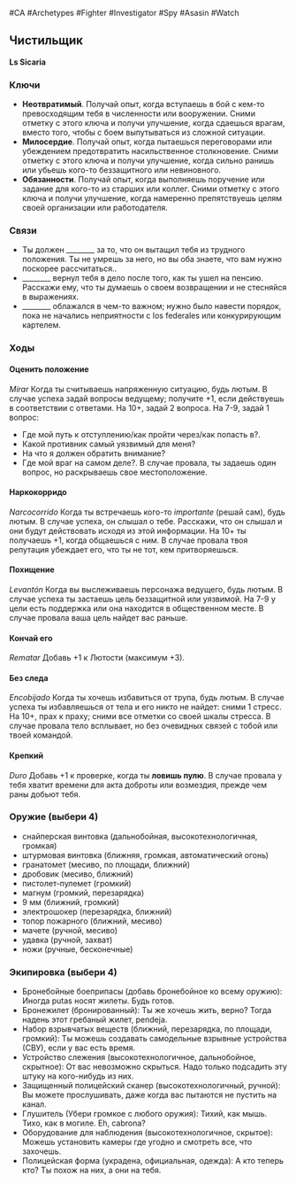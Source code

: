 #CA #Archetypes #Fighter #Investigator #Spy #Asasin #Watch 

## Чистильщик
**Ls Sicaria**

### Ключи
-  **Неотвратимый**. Получай опыт, когда вступаешь в бой с кем-то превосходящим тебя в численности или вооружении. Сними отметку с этого ключа и получи улучшение, когда сдаешься врагам, вместо того, чтобы с боем выпутываться из сложной ситуации. 
-  **Милосердие**. Получай опыт, когда пытаешься переговорами или убеждением предотвратить насильственное столкновение. Сними отметку с этого ключа и получи улучшение, когда сильно ранишь или убьешь кого-то беззащитного или невиновного. 
-  **Обязанности**. Получай опыт, когда выполняешь поручение или задание для кого-то из старших или коллег. Сними отметку с этого ключа и получи улучшение, когда намеренно препятствуешь целям своей организации или работодателя.

### Связи
- Ты должен \_\_\_\_\_\_\_\_ за то, что он вытащил тебя из трудного положения. Ты не умрешь за него, но вы оба знаете, что вам нужно поскорее рассчитаться.. 
- \_\_\_\_\_\_\_\_ вернул тебя в дело после того, как ты ушел на пенсию. Расскажи ему, что ты думаешь о своем возвращении и не стесняйся в выражениях. 
- \_\_\_\_\_\_\_\_ облажался в чем-то важном; нужно было навести порядок, пока не начались неприятности с los federales или конкурирующим картелем.

### Ходы


#### Оценить положение
*Mirar*
 Когда ты считываешь напряженную ситуацию, будь лютым. В случае успеха задай вопросы ведущему; получите +1, если действуешь в соответствии с ответами. На 10+, задай 2 вопроса. На 7-9, задай 1 вопрос: 
-  Где мой путь к отступлению/как пройти через/как попасть в?. 
-  Какой противник самый уязвимый для меня? 
-  На что я должен обратить внимание? 
-  Где мой враг на самом деле?. 
В случае провала, ты задаешь один вопрос, но раскрываешь свое местоположение. 

#### Наркокорридо
*Narcocorrido*
 Когда ты встречаешь кого-то *importante* (решай сам), будь лютым. В случае успеха, он слышал о тебе. Расскажи, что он слышал и они будут действовать исходя из этой информации. На 10+ ты получаешь +1, когда общаешься с ним. В случае провала твоя репутация убеждает его, что ты не тот, кем притворяешься. 

#### Похищение
*Levantón*
 Когда вы выслеживаешь персонажа ведущего, будь лютым. В случае успеха ты застаешь цель беззащитной или уязвимой. На 7-9 у цели есть поддержка или она находится в общественном месте. В случае провала ваша цель найдет вас раньше. 

#### Кончай его
*Rematar*
 Добавь +1 к Лютости (максимум +3). 

#### Без следа
*Encobijado*
 Когда ты хочешь избавиться от трупа, будь лютым. В случае успеха ты избавляешься от тела и его никто не найдет: сними 1 стресс. На 10+, прах к праху; сними все отметки со своей шкалы стресса. В случае провала тело всплывает, но без очевидных связей с тобой или твоей командой. 

#### Крепкий
*Duro*
 Добавь +1 к проверке, когда ты **ловишь пулю**. В случае провала у тебя хватит времени для акта доброты или возмездия, прежде чем раны добьют тебя.


### Оружие (выбери 4) 
- снайперская винтовка (дальнобойная, высокотехнологичная, громкая) 
- штурмовая винтовка (ближняя, громкая, автоматический огонь) 
- гранатомет (месиво, по площади, ближний) 
- дробовик (месиво, ближний) 
- пистолет-пулемет (громкий) 
- магнум (громкий, перезарядка) 
- 9 мм (ближний, громкий) 
- электрошокер (перезарядка, ближний) 
- топор пожарного (ближний, месиво) 
- мачете (ручной, месиво) 
- удавка (ручной, захват) 
- ножи (ручные, бесконечные)

### Экипировка (выбери 4) 
- Бронебойные боеприпасы (добавь бронебойное ко всему оружию): Иногда putas носят жилеты. Будь готов. 
- Бронежилет (бронированный): Ты же хочешь жить, верно? Тогда надень этот гребаный жилет, pendeja. 
- Набор взрывчатых веществ (ближний, перезарядка, по площади, громкий): Ты можешь создавать самодельные взрывные устройства (СВУ), если у вас есть время. 
- Устройство слежения (высокотехнологичное, дальнобойное, скрытное): От вас невозможно скрыться. Надо только подсадить эту штуку на кого-нибудь из них. 
- Защищенный полицейский сканер (высокотехнологичный, ручной): Вы можете прослушивать, даже когда вас пытаются не пустить на канал. 
- Глушитель (Убери громкое с любого оружия): Тихий, как мышь. Тихо, как в могиле. Eh, cabrona? 
- Оборудование для наблюдения (высокотехнологичное, скрытое): Можешь установить камеры где угодно и смотреть все, что захочешь. 
- Полицейская форма (украдена, официальная, одежда): А кто теперь кто? Ты похож на них, а они на тебя.